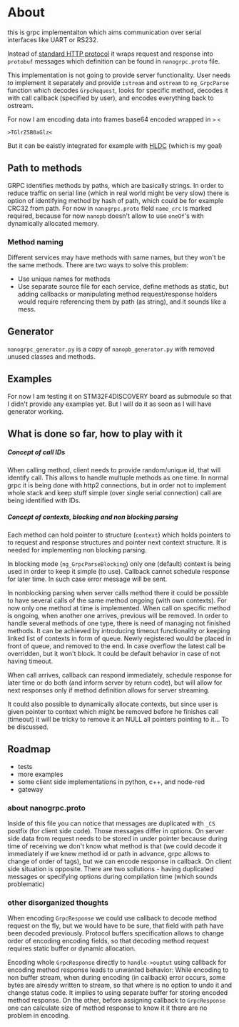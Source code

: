 # About
this is grpc implementaiton which aims communication over serial interfaces
like UART or RS232.

Instead of
[standard HTTP protocol](https://github.com/grpc/grpc/blob/master/doc/PROTOCOL-HTTP2.md)
it wraps request and response into `protobuf` messages which definition can be
found in `nanogrpc.proto` file.

This implementation is not going to provide server functionality. User needs to
implement it separately and provide `istream` and `ostream` to `ng_GrpcParse`
function which decodes `GrpcRequest`, looks for specific method, decodes it
with call callback (specified by user), and encodes everything back to ostream.

For now I am encoding data into frames base64 encoded wrapped in `>` `<`
```
>TGlrZSB0aGlz<
```
But it can be eaistly integrated for example with
[HLDC](https://en.wikipedia.org/wiki/High-Level_Data_Link_Control) (which is my
goal)

## Path to methods
GRPC identifies methods by paths, which are basically strings.
In order to reduce traffic on serial line (which in real world might be very
  slow)
there is option of identifying method by hash of path, which could be for
example CRC32 from path. For now in `nanogrpc.proto` field `name_crc` is marked
required, because for now `nanopb` doesn't allow to use `oneOf`'s with
dynamically allocated memory.

### Method naming
Different services may have methods with same names, but they won't be the same
methods. There are two ways to solve this problem:
* Use unique names for methods
* Use separate source file for each service, define methods as static, but
adding callbacks or manipulating method request/response holders would require
referencing them by path (as string), and it sounds like a mess.

## Generator
`nanogrpc_generator.py` is a copy of `nanopb_generator.py` with removed unused
classes and methods.

## Examples

For now I am testing it on STM32F4DISCOVERY board as submodule so that I didn't
provide any examples yet. But I will do it as soon as I will have generator
working.

## What is done so far, how to play with it
##### Concept of call IDs
When calling method, client needs to provide random/unique id, that will
identify call. This allows to handle multuple methods as one time. In normal
grpc it is being done with http2 connections, but in order not to implement
whole stack and keep stuff simple (over single serial connection) call are
being identified with IDs.

##### Concept of contexts, blocking and non blocking parsing
Each method can hold pointer to structure (`context`) which holds pointers to
to request and response structures and pointer next context structure. It is
needed for implementing non blocking parsing.

In blocking mode (`ng_GrpcParseBlocking`) only one (default) context is being
used in order to keep it simple (to use). Callback cannot schedule response
for later time. In such case error message will be sent.

In nonblocking parsing when server calls method there it could be possible to
have several calls of the same method ongoing (with own contexts). For now only
one method at time is implemented. When call on specific method is ongoing, when
another one arrives, previous will be removed. In order to handle several
methods of one type, there is need of managing not finished methods. It can be
achieved by introducing timeout functionality or keeping linked list of
contexts in form of queue. Newly registered would be placed in front of queue,
and removed to the end. In case overflow the latest call be overridden, but
it won't block. It could be default behavior in case of not having timeout.

When call arrives, callback can respond immediately, schedule response for
later time or do both (and inform server by return code), but will allow for
next responses only if method definition allows for server streaming.

It could also possible to dynamically allocate contexts, but since user is given
pointer to context which might be removed before he finishes call (timeout) it
will be tricky to remove it an NULL all pointers pointing to it...
To be discussed. 

## Roadmap
* tests
* more examples
* some client side implementations in python, c++, and node-red
* gateway

### about nanogrpc.proto
Inside of this file you can notice that messages are duplicated with `_CS`
postfix (for client side code). Those messages differ in options. On server side
data from request needs to be stored in under pointer because during time of
receiving we don't know what method is that (we could decode it immediately if
we knew method id or path in advance, grpc allows to change of order of tags),
but we can encode response in callback. On client side situation is opposite.
There are two sollutions - having duplicated messages or specifying options
during compilation time (which sounds problematic)


### other disorganized thoughts

When encoding `GrpcResponse` we could use callback to decode method request
on the fly, but we would have to be sure, that field with path have been decoded
previously. Protocol buffers specification allows to change order of encoding
encoding fields, so that decoding method request requires static buffer or
dynamic allocation.

Encoding whole `GrpcResponse` directly to `handle->ouptut` using callback for
encoding method response leads to unwanted behavior: While encoding to non
buffer stream, when during encoding (in callback) error occurs, some bytes
are alresdy written to stream, so that where is no option to undo it and change
status code. It implies to using separate buffer for storing encoded
method response.
On the other, before assigning callback to `GrpcResponse` one can calculate
size of method response to know it it there are no problem in encoding.
